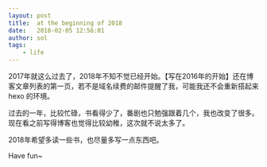 ```yaml
---
layout: post
title:  at the beginning of 2018
date:   2018-02-05 12:56:01
author: sol
tags: 
    - life
---
```


2017年就这么过去了，2018年不知不觉已经开始。【写在2016年的开始】还在博客文章列表的第一页，若不是域名续费的邮件提醒了我，可能我还不会重新搭起来 hexo 的环境。

过去的一年，比较忙碌，书看得少了，番剧也只勉强跟着几个，我也改变了很多。现在看之前写得博客也觉得比较幼稚，这次就不说太多了。

2018年希望多读一些书，也尽量多写一点东西吧。

Have fun~
